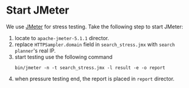 # Start JMeter

We use [JMeter](https://jmeter.apache.org/) for stress testing. Take the following step to start JMeter:

1. locate to `apache-jmeter-5.1.1` director.
2. replace `HTTPSampler.domain` field in `search_stress.jmx` with `search planner`'s real IP.
3. start testing use the following command
    ```shell
    bin/jmeter -n -t search_stress.jmx -l result -e -o report
    ```
4. when pressure testing end, the report is placed in `report` director.
